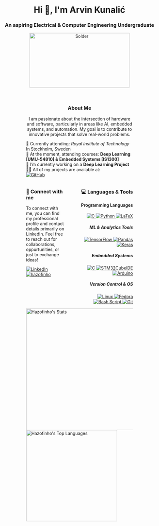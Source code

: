 <div align="center">
    <!-- Title and GIF -->
    <h1> Hi 👋, I'm Arvin Kunalić </h1>
    <h3> An aspiring Electrical & Computer Engineering Undergraduate </h3>
    <p>
        <img src="https://media4.giphy.com/media/v1.Y2lkPTc5MGI3NjExaXF5YmUzd3V3MGk4N3FtNjJjeDJjOGs1Ymp1aGRnNjZhcDh0OWlsMSZlcD12MV9pbnRlcm5hbF9naWZfYnlfaWQmY3Q9Zw/elDC4UUuvx7eFoUFUl/giphy.webp" alt="Solder" width="330" height="180">
    </p>
    <!-- Stats -->
    <!-- <p>
        <img src="https://github-readme-stats.vercel.app/api?username=Hazofinho&theme=highcontrast&show_icons=true&hide_border=true&count_private=true" alt="Hazofinho's Stats" width="400">
        <img src="https://github-readme-stats.vercel.app/api/top-langs/?username=Hazofinho&theme=highcontrast&show_icons=true&hide_border=true&layout=compact" alt="Hazofinho's Top Languages" width="305"> -->
    </p>
    <!-- Profile Views -->
    <!-- <a href="blank" target="blank">
        <img src="https://komarev.com/ghpvc/?username=hazofinho&label=Profile_Views&color=yellow&style=for-the-badge" alt="hazofinho" />
    </a> -->
    <!-- About Me-->
    <div style="width: 70%; padding: 20px">
        <h3> About Me </h3>
        <p> 
            I am passionate about the intersection of hardware and software, particularly in areas like AI, embedded systems, and automation. My goal is to contribute to innovative projects that solve real-world problems. 
        </p>
        <ul style="list-style-type: none; padding: 0; text-align: left">
            <li> 🏫 Currently attending: <em>Royal Institute of Technology</em> In Stockholm, Sweden </li>
            <li> 
                🌱 At the moment, attending courses: 
                            <strong> Deep Learning [UMU-54810] & Embedded Systems [IS1300] </strong> 
            </li>
            <li> 🔭 I’m currently working on a <strong>Deep Learning Project</strong> </li>
            <li> 👨‍💻 All of my projects are available at:
                <br> 
                    <a href="https://github.com/Hazofinho?tab=repositories">
                        <img src="https://img.shields.io/badge/My_GitHub-181717?style=for-the-badge&logo=github&logoColor=White" alt="GitHub" />
                    </a>
                </br>  
            </li> 
        </ul>
        <!-- asdsad s-->
        <div style="display: flex; justify-content: space-between; align-items: flex-start; gap: 20px">
            <!-- Connect With me-->
            <div style="flex: 1; padding: 0px; text-align: left">
                <h3>🥂 Connect with me </h3>
                <p> 
                    To connect with me, you can find my professional profile and contact details primarily on LinkedIn. Feel free to reach out for collaborations, oppurtunities, or just to exchange ideas!
                </p>
                <a href="www.linkedin.com/in/arvin-k-6a4546205">
                    <img src="https://img.shields.io/badge/LinkedIn-0077B5?style=for-the-badge&logo=linkedin&logoColor=white" alt="LinkedIn"/>
                </a>
                <a href="blank" target="blank">
                    <img src="https://komarev.com/ghpvc/?username=hazofinho&label=Profile_Views&color=blue&style=for-the-badge" alt="hazofinho" />
                </a>
            </div>
            <!-- Languages & Tools -->
            <div style="flex: 1.5; padding: 0px; text-align: right">
                <h3> 💻 Languages & Tools</h3>
                <h4> Programming Languages </h4>
                <a href="https://www.cprogramming.com/">
                    <img src="https://img.shields.io/badge/C-00599C?style=for-the-badge&logo=c&logoColor=white" alt="C" />
                </a> 
                <a href="https://www.python.org">
                    <img src="https://img.shields.io/badge/Python-FFD43B?style=for-the-badge&logo=python&logoColor=blue" alt="Python" />
                </a>
                <a href="https://www.latex-project.org/">
                    <img src="https://img.shields.io/badge/LaTeX-47A141?style=for-the-badge&logo=LaTeX&logoColor=white" alt="LaTeX" />
                </a>
                <!-- Insert Java, HTML, CSS -->
                <h5> ML & Analytics Tools </h5>
                <a href="https://www.tensorflow.org">
                    <img src="https://img.shields.io/badge/TensorFlow-FF6F00?style=for-the-badge&logo=tensorflow&logoColor=white"alt="TensorFlow" />
                </a>
                <a href="https://pandas.pydata.org/">
                    <img src="https://img.shields.io/badge/Pandas-2C2D72?style=for-the-badge&logo=pandas&logoColor=white" alt="Pandas" />
                </a>
                <a href="https://keras.io/">
                    <img src="https://img.shields.io/badge/Keras-FF0000?style=for-the-badge&logo=keras&logoColor=white" alt="Keras" />
                </a>
                <h5> Embedded Systems </h5>
                <a href="https://www.cprogramming.com/">
                    <img src="https://img.shields.io/badge/C-00599C?style=for-the-badge&logo=c&logoColor=white" alt="C" />
                </a> 
                <a href="https://www.st.com/en/development-tools/stm32cubeide.html">
                    <img src="https://img.shields.io/badge/STM32Cube_IDE-03234B?style=for-the-badge&logo=stmicroelectronics&logocolor=white" alt="STM32CubeIDE" />
                </a>
                <a href="https://www.arduino.cc/">
                    <img src="https://img.shields.io/badge/Arduino_IDE-00979D?style=for-the-badge&logo=arduino&logoColor=white" alt="Arduino" />
                </a>
                <h5> Version Control & OS </h5>
                <a href="https://www.linux.org/">
                    <img src="https://img.shields.io/badge/Linux-FCC624?style=for-the-badge&logo=linux&logoColor=black" alt="Linux" />
                </a>
                <a href="https://fedoraproject.org/">
                    <img src="https://img.shields.io/badge/Fedora-51A2DA?style=for-the-badge&logo=fedora&logoColor=white" alt="Fedora" />
                </a>
                <a href="https://www.gnu.org/software/bash/">
                    <img src="https://img.shields.io/badge/GNU%20Bash-4EAA25?style=for-the-badge&logo=GNU%20Bash&logoColor=white" alt="Bash Script" />
                </a>
                <a href="https://git-scm.com/">
                    <img src="https://img.shields.io/badge/GIT-E44C30?style=for-the-badge&logo=git&logoColor=white" alt="Git" />
                </a
            </div>
        </div>
    </div>
    <div align="left">
        <p>
            <img src="https://github-readme-stats.vercel.app/api?username=Hazofinho&theme=highcontrast&show_icons=true&hide_border=true&count_private=true" alt="Hazofinho's Stats" width="400">
            <img src="https://github-readme-stats.vercel.app/api/top-langs/?username=Hazofinho&theme=highcontrast&show_icons=true&hide_border=true&layout=compact" alt="Hazofinho's Top Languages" width="300">
        </p>
    </div>
</div>
<!-- 
<h3 align="center">Languages and Tools</h3>
    <table align="center">
        <tr>
            <td align="center"><strong>Programming Languages</strong></td>
            <td align="center"><strong>ML & Analytics Tools</strong></td>
            <td align="center"><strong>Embedded Systems</strong></td>
            <td align="center"><strong>Version Control & OS</strong></td>   
        </tr>
        <tr>
            <td align="center">
                <a href="https://www.cprogramming.com/" target="_blank" rel="noreferrer">
                    <img src="https://raw.githubusercontent.com/devicons/devicon/master/icons/c/c-original.svg" alt="C" width="40" height="40"/>
                </a>
                <a href="https://www.python.org" target="_blank" rel="noreferrer">
                    <img src="https://raw.githubusercontent.com/devicons/devicon/master/icons/python/python-original.svg" alt="Python" width="40" height="40"/>
                </a>
                <a href="https://www.java.com" target="_blank" rel="noreferrer">
                    <img src="https://raw.githubusercontent.com/devicons/devicon/master/icons/java/java-original.svg" alt="Java" width="40" height="40"/>
                </a>
            </td>
            <td align="center">
                <a href="https://www.tensorflow.org" target="_blank" rel="noreferrer">
                    <img src="https://www.vectorlogo.zone/logos/tensorflow/tensorflow-icon.svg" alt="TensorFlow" width="40" height="40"/>
                </a>
                <a href="https://pandas.pydata.org/" target="_blank" rel="noreferrer">
                    <img src="https://raw.githubusercontent.com/devicons/devicon/2ae2a900d2f041da66e950e4d48052658d850630/icons/pandas/pandas-original.svg" alt="Pandas" width="40" height="40"/>
                </a>
                <a href="https://www.mathworks.com/" target="_blank" rel="noreferrer">
                    <img src="https://upload.wikimedia.org/wikipedia/commons/2/21/Matlab_Logo.png" alt="MATLAB" width="40" height="40"/>
                </a>
            </td>
            <td align="center">
                <a href="https://www.cprogramming.com/" target="_blank" rel="noreferrer">
                    <img src="https://raw.githubusercontent.com/devicons/devicon/master/icons/c/c-original.svg" alt="C" width="40" height="40"/>
                </a>
                <a href="https://www.arduino.cc/" target="_blank" rel="noreferrer">
                    <img src="https://cdn.worldvectorlogo.com/logos/arduino-1.svg" alt="Arduino" width="40" height="40"/>
                </a>
            </td>
            <td align="center">
                <a href="https://www.linux.org/" target="_blank" rel="noreferrer">
                    <img src="https://raw.githubusercontent.com/devicons/devicon/master/icons/linux/linux-original.svg" alt="Linux" width="40" height="40"/>
                </a>
                <a href="https://www.gnu.org/software/bash/" target="_blank" rel="noreferrer">
                    <img src="https://www.svgrepo.com/show/353478/bash-icon.svg" alt="Bash" width="40" height="40">
                </a>
                <a href="https://git-scm.com/" target="_blank" rel="noreferrer">
                    <img src="https://www.vectorlogo.zone/logos/git-scm/git-scm-icon.svg" alt="Git" width="40" height="40"/>
                </a>
            </td>
        </tr>
     </table> -->


